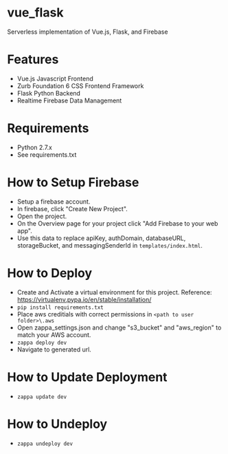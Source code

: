 # vue_flask
Serverless implementation of Vue.js, Flask, and Firebase

# Features
- Vue.js Javascript Frontend
- Zurb Foundation 6 CSS Frontend Framework
- Flask Python Backend
- Realtime Firebase Data Management

# Requirements
- Python 2.7.x
- See requirements.txt

# How to Setup Firebase
- Setup a firebase account.
- In firebase, click "Create New Project".
- Open the project.
- On the Overview page for your project click "Add Firebase to your web app".
- Use this data to replace apiKey, authDomain, databaseURL, storageBucket, and messagingSenderId in `templates/index.html`.

# How to Deploy
- Create and Activate a virtual environment for this project. Reference: https://virtualenv.pypa.io/en/stable/installation/
- `pip install requirements.txt`
- Place aws creditials with correct permissions in `<path to user folder>\.aws`
- Open zappa_settings.json and change "s3_bucket" and "aws_region" to match your AWS account.
- `zappa deploy dev`
- Navigate to generated url.

# How to Update Deployment
- `zappa update dev`

# How to Undeploy
- `zappa undeploy dev`